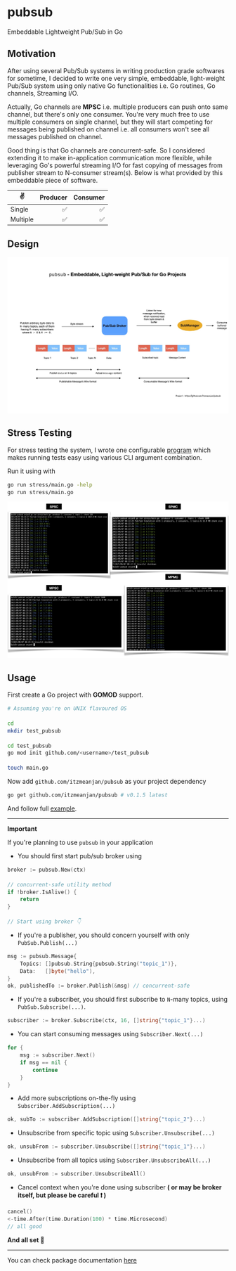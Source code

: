 # pubsub
Embeddable Lightweight Pub/Sub in Go

## Motivation

After using several Pub/Sub systems in writing production grade softwares for sometime, I decided to write one very simple, embeddable, light-weight Pub/Sub system using only native Go functionalities i.e. Go routines, Go channels, Streaming I/O.

Actually, Go channels are **MPSC** i.e. multiple producers can push onto same channel, but there's only one consumer. You're very much free to use multiple consumers on single channel, but they will start competing for messages being published on channel i.e. all consumers won't see all messages published on channel.

Good thing is that Go channels are concurrent-safe. So I considered extending it to make in-application communication more flexible, while leveraging Go's powerful streaming I/O for fast copying of messages from publisher stream to N-consumer stream(s). Below is what provided by this embeddable piece of software.

✌️ | Producer | Consumer
--- | --: | --:
Single | ✅ | ✅
Multiple | ✅ | ✅

## Design

![architecture](./sc/architecture.jpg)

## Stress Testing

For stress testing the system, I wrote one configurable [program](./stress) which makes running tests easy using various CLI argument combination.

Run it using with

```bash
go run stress/main.go -help
go run stress/main.go
```

![stress_testing_result](./sc/result.jpg)

## Usage

First create a Go project with **GOMOD** support.

```bash
# Assuming you're on UNIX flavoured OS

cd
mkdir test_pubsub

cd test_pubsub
go mod init github.com/<username>/test_pubsub

touch main.go
```

Now add `github.com/itzmeanjan/pubsub` as your project dependency

```bash
go get github.com/itzmeanjan/pubsub # v0.1.5 latest
```

And follow full [example](./example/main.go).

---

**Important**

If you're planning to use `pubsub` in your application

- You should first start pub/sub broker using

```go
broker := pubsub.New(ctx)

// concurrent-safe utility method
if !broker.IsAlive() {
	return
}

// Start using broker 👇
```

- If you're a publisher, you should concern yourself with only `PubSub.Publish(...)`

```go
msg := pubsub.Message{
    Topics: []pubsub.String{pubsub.String("topic_1")},
    Data:   []byte("hello"),
}
ok, publishedTo := broker.Publish(&msg) // concurrent-safe
```

- If you're a subscriber, you should first subscribe to `N`-many topics, using `PubSub.Subscribe(...)`. 

```go
subscriber := broker.Subscribe(ctx, 16, []string{"topic_1"}...)
```

- You can start consuming messages using `Subscriber.Next(...)`

```go
for {
    msg := subscriber.Next()
    if msg == nil {
        continue
    }
}
```

- Add more subscriptions on-the-fly using `Subscriber.AddSubscription(...)`

```go
ok, subTo := subscriber.AddSubscription([]string{"topic_2"}...)
```

- Unsubscribe from specific topic using `Subscriber.Unsubscribe(...)`

```go
ok, unsubFrom := subscriber.Unsubscribe([]string{"topic_1"}...)
```

- Unsubscribe from all topics using `Subscriber.UnsubscribeAll(...)`

```go
ok, unsubFrom := subscriber.UnsubscribeAll()
```

- Cancel context when you're done using subscriber **( or may be broker itself, but please be careful ❗️ )**

```go
cancel()
<-time.After(time.Duration(100) * time.Microsecond)
// all good
```

**And all set 🚀**

---

You can check package documentation [here](https://pkg.go.dev/github.com/itzmeanjan/pubsub)
